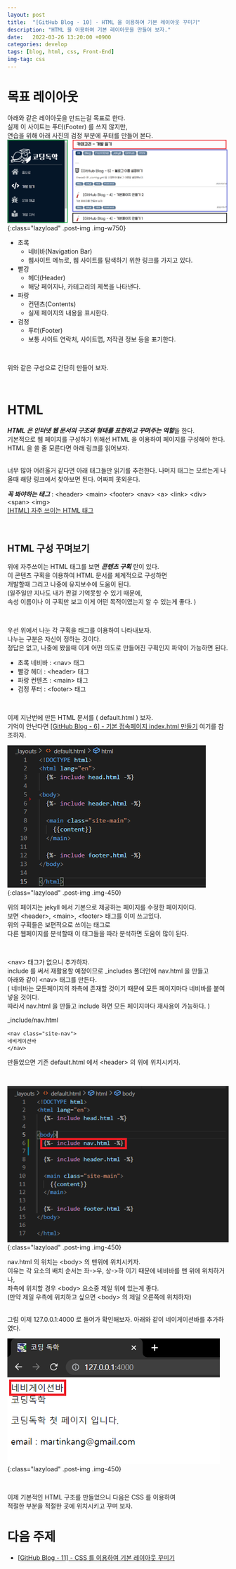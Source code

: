 ```yaml
---
layout: post
title:  "[GitHub Blog - 10] - HTML 을 이용하여 기본 레이아웃 꾸미기"
description: "HTML 을 이용하여 기본 레이아웃을 만들어 보자."
date:   2022-03-26 13:20:00 +0900
categories: develop
tags: [blog, html, css, Front-End]
img-tag: css
---
```



# 목표 레이아웃
아래와 같은 레이아웃을 만드는걸 목표로 한다.  
실제 이 사이트는 푸터(Footer) 를 쓰지 않지만,   
연습을 위해 아래 사진의 검정 부분에 푸터를 만들어 본다.   
![base](/assets/img/post-img/base-layout/base.png){:class="lazyload" .post-img .img-w750}  
- 초록 
    - 네비바(Navigation Bar)
    - 웹사이트 메뉴로, 웹 사이트를 탐색하기 위한 링크를 가지고 있다.   
- 빨강 
    - 헤더(Header)
    - 해당 페이지나, 카테고리의 제목을 나타낸다.  
- 파랑
    - 컨텐츠(Contents)
    - 실제 페이지의 내용을 표시한다.  
- 검정 
    - 푸터(Footer)
    - 보통 사이트 연락처, 사이트맵, 저작권 정보 등을 표기한다.

<br>

위와 같은 구성으로 간단히 만들어 보자.  

<br>

# HTML 
***HTML 은 인터넷 웹 문서의 구조와 형태를 표현하고 꾸며주는 역할***을 한다.   
기본적으로 웹 페이지를 구성하기 위해선 HTML 을 이용하여 페이지를 구성해야 한다.  
HTML 을 쓸 줄 모른다면 아래 링크를 읽어보자.  

<br>
너무 많아 어려울거 같다면 아래 태그들만 읽기를 추천한다.    
나머지 태그는 모르는게 나올때 해당 링크에서 찾아보면 된다.  
어짜피 못외운다.    
<br>

***꼭 봐야하는 태그*** : \<header> \<main> \<footer> \<nav> \<a> \<link> \<div> \<span> \<img>   
[[HTML] 자주 쓰이는 HTML 태그][html-link]   



<br>

## HTML 구성 꾸며보기
위에 자주쓰이는 HTML 태그를 보면 ***콘텐츠 구획*** 란이 있다.  
이 콘텐츠 구획을 이용하여 HTML 문서를 체계적으로 구성하면   
개발할때 그리고 나중에 유지보수에 도움이 된다.   
(일주일만 지나도 내가 짠걸 기억못할 수 있기 때문에,   
속성 이름이나 이 구획만 보고 이게 어떤 목적이였는지 알 수 있는게 좋다. )   

<br>

우선 위에서 나눈 각 구획을 태그를 이용하여 나타내보자.  
나누는 구분은 자신이 정하는 것이다.   
정답은 없고, 나중에 봤을때 이게 어떤 의도로 만들어진 구획인지 파악이 가능하면 된다.  

- 초록 네비바 : \<nav> 태그
- 빨강 헤더   : \<header> 태그
- 파랑 컨텐츠 : \<main> 태그
- 검정 푸터   : \<footer> 태그

<br>

이제 지난번에 만든 HTML 문서를 ( default.html ) 보자.  
기억이 안난다면 [[GitHub Blog - 6] - 기본 접속페이지 index.html 만들기][base-link] 여기를 참조하자.  

![default](/assets/img/post-img/base-layout/default.png){:class="lazyload" .post-img .img-450}  

위의 페이지는 jekyll 에서 기본으로 제공하는 페이지를 수정한 페이지이다.  
보면 \<header>, \<main>, \<footer> 태그를 이미 쓰고있다.  
위의 구획들은 보편적으로 쓰이는 태그로   
다른 웹페이지를 분석할때 이 태그들을 따라 분석하면 도움이 많이 된다.

<br>

\<nav> 태그가 없으니 추가하자.  
include 를 써서 재활용할 예정이므로 _includes 폴더안에 nav.html 을 만들고  
아래와 같이 \<nav> 태그를 만든다.     
( 네비바는 모든페이지의 좌측에 존재할 것이기 때문에 모든 페이지마다 네비바를 붙여 넣을 것이다.  
따라서 nav.html 을 만들고 include 하면 모든 페이지마다 재사용이 가능하다. )  


_include/nav.html
```
<nav class="site-nav">
네비게이션바
</nav>
```

만들었으면 기존 default.html 에서 \<header> 의 위에 위치시키자.  

<br>

![default2](/assets/img/post-img/base-layout/default-2.png){:class="lazyload" .post-img .img-450}  

nav.html 의 위치는 \<body> 의 맨위에 위치시키자.  
이유는 각 요소의 배치 순서는 좌->우, 상->하 이기 때문에 네비바를 맨 위에 위치하거나,    
좌측에 위치할 경우 \<body> 요소중 제일 위에 있는게 좋다.  
(만약 제일 우측에 위치하고 싶으면 \<body> 의 제일 오른쪽에 위치하자)  



<br>    
그럼 이제 127.0.0.1:4000 로 들어가 확인해보자.  
아래와 같이 네이게이션바를 추가하였다.  

![default-page](/assets/img/post-img/base-layout/default-page.png){:class="lazyload" .post-img .img-450}  

<br>

이제 기본적인 HTML 구조를 만들었으니 다음은 CSS 를 이용하여   
적절한 부분을 적절한 곳에 위치시키고 꾸며 보자.  
 

# 다음 주제
- [[GitHub Blog - 11] - CSS 를 이용하여 기본 레이아웃 꾸미기][layout-link]



[html-link]: /study/2022/03/09/html-tag.html
[base-link]: /develop/2022/01/17/blog-base-page2.html
[layout-link]: /develop/2022/03/15/blog-base-layout-css.html


